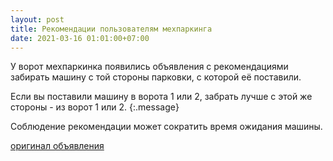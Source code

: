 ```yaml
---
layout: post
title: Рекомендации пользователям мехпаркинга
date: 2021-03-16 01:01:00+07:00
---
```


У ворот мехпаркинка появились объявления с рекомендациями забирать машину с той стороны парковки, с которой её поставили.

Если вы поставили машину в ворота 1 или 2, забрать лучше с этой же стороны - из ворот 1 или 2.
{:.message}

Соблюдение рекомендации может сократить время ожидания машины.

[оригинал объявления](http://bit.ly/3rRWNUO)
